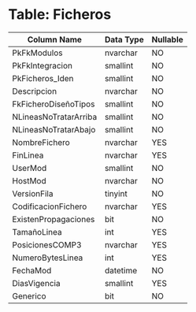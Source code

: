 # Table: Ficheros

| Column Name | Data Type | Nullable |
|-------------|-----------|----------|
| PkFkModulos | nvarchar | NO |
| PkFkIntegracion | smallint | NO |
| PkFicheros_Iden | smallint | NO |
| Descripcion | nvarchar | NO |
| FkFicheroDiseñoTipos | smallint | NO |
| NLineasNoTratarArriba | smallint | NO |
| NLineasNoTratarAbajo | smallint | NO |
| NombreFichero | nvarchar | YES |
| FinLinea | nvarchar | YES |
| UserMod | smallint | NO |
| HostMod | nvarchar | NO |
| VersionFila | tinyint | NO |
| CodificacionFichero | nvarchar | YES |
| ExistenPropagaciones | bit | NO |
| TamañoLinea | int | YES |
| PosicionesCOMP3 | nvarchar | YES |
| NumeroBytesLinea | int | YES |
| FechaMod | datetime | NO |
| DiasVigencia | smallint | YES |
| Generico | bit | NO |
